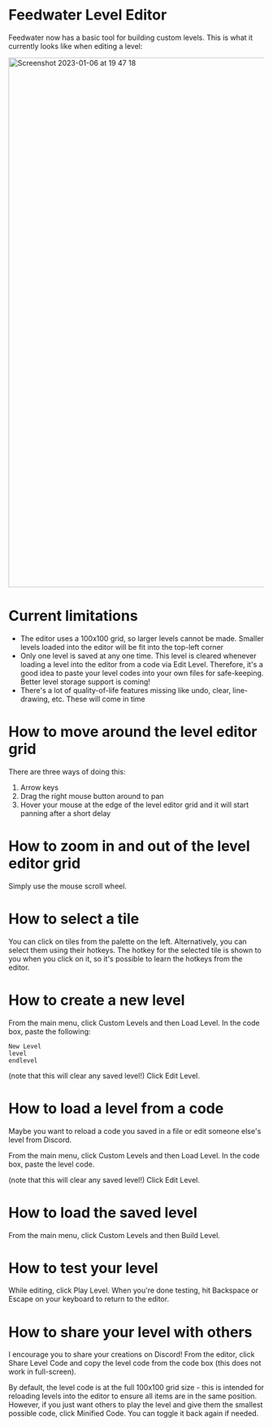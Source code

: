 # Feedwater Level Editor

Feedwater now has a basic tool for building custom levels. This is what it currently looks like when editing a level:

<img width="1042" alt="Screenshot 2023-01-06 at 19 47 18" src="https://user-images.githubusercontent.com/2140027/211088172-24589cf4-d955-4ff4-82eb-0547093379b7.png">

# Current limitations

* The editor uses a 100x100 grid, so larger levels cannot be made. Smaller levels loaded into the editor will be fit into the top-left corner
* Only one level is saved at any one time. This level is cleared whenever loading a level into the editor from a code via Edit Level. Therefore, it's a good idea to paste your level codes into your own files for safe-keeping. Better level storage support is coming!
* There's a lot of quality-of-life features missing like undo, clear, line-drawing, etc. These will come in time

# How to move around the level editor grid

There are three ways of doing this:
1. Arrow keys
2. Drag the right mouse button around to pan
3. Hover your mouse at the edge of the level editor grid and it will start panning after a short delay

# How to zoom in and out of the level editor grid

Simply use the mouse scroll wheel.

# How to select a tile

You can click on tiles from the palette on the left. Alternatively, you can select them using their hotkeys. The hotkey for the selected tile is shown to you when you click on it, so it's possible to learn the hotkeys from the editor.

# How to create a new level

From the main menu, click Custom Levels and then Load Level. In the code box, paste the following:
```
New Level
level
endlevel
```

(note that this will clear any saved level!) Click Edit Level.

# How to load a level from a code

Maybe you want to reload a code you saved in a file or edit someone else's level from Discord.

From the main menu, click Custom Levels and then Load Level. In the code box, paste the level code.

(note that this will clear any saved level!) Click Edit Level.

# How to load the saved level

From the main menu, click Custom Levels and then Build Level.

# How to test your level

While editing, click Play Level. When you're done testing, hit Backspace or Escape on your keyboard to return to the editor.

# How to share your level with others

I encourage you to share your creations on Discord! From the editor, click Share Level Code and copy the level code from the code box (this does not work in full-screen).

By default, the level code is at the full 100x100 grid size - this is intended for reloading levels into the editor to ensure all items are in the same position. However, if you just want others to play the level and give them the smallest possible code, click Minified Code. You can toggle it back again if needed.

